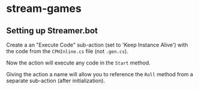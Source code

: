 # stream-games

## Setting up Streamer.bot

Create a an "Execute Code" sub-action (set to 'Keep Instance Alive') with the code from the `CPHInline.cs` file (not `.gen.cs`).

Now the action will execute any code in the `Start` method.

Giving the action a name will allow you to reference the `Roll` method from a separate sub-action (after initialization).
